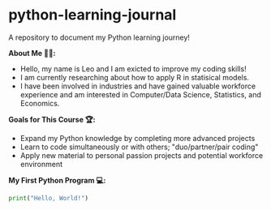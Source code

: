 # python-learning-journal
A repository to document my Python learning journey!

**About Me 👨‍💻:**
- Hello, my name is Leo and I am exicted to improve my coding skills! 
- I am currently researching about how to apply R in statisical models.
- I have been involved in industries and have gained valuable workforce experience and am interested in Computer/Data Science, Statistics, and Economics.

**Goals for This Course 🏆:**
- Expand my Python knowledge by completing more advanced projects
- Learn to code simultaneously or with others; "duo/partner/pair coding"
- Apply new material to personal passion projects and potential workforce environment

**My First Python Program 💻:**

```python
print("Hello, World!")
```
